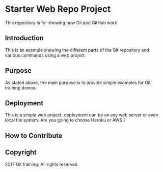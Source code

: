 # Starter Web Repo Project

This repository is for showing how Git and GitHub work

## Introduction

This is an example showing the different parts of the Git repository
and various commands using a web project.

## Purpose

As stated above, the main purpose is to provide simple examples
for Git training demos.

## Deployment

This is a simple web project, deployment can be on
any web server or even local file system.
Are you going to choose Heroku or AWS ?

## How to Contribute

## Copyright

2017 Git training: All rights reserved.
